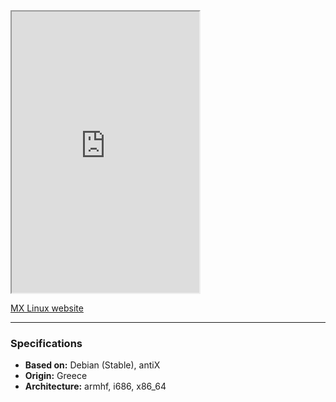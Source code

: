 <iframe src="https://mxlinux.org" class="resize-vertical" style="height: 450px;"></iframe>

[MX Linux website](https://mxlinux.org)

---

### Specifications
- **Based on:** Debian (Stable), antiX
- **Origin:** Greece
- **Architecture:** armhf, i686, x86_64
